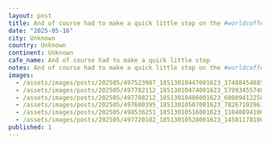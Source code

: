 ```yaml
---
layout: post
title: And of course had to make a quick little stop on the #worldcoffeetour in SLC cool little shop that roasts their own beans and makes a might fine cold brew
date: "2025-05-16"
city: Unknown
country: Unknown
continent: Unknown
cafe_name: And of course had to make a quick little stop
notes: And of course had to make a quick little stop on the #worldcoffeetour in SLC cool little shop that roasts their own beans and makes a might fine cold brew
images:
  - /assets/images/posts/202505/497523987_18513010447001623_37488454885152378_n_17982415037807749.jpg
  - /assets/images/posts/202505/497782112_18513010474001623_5799345574863191058_n_18095308321567970.jpg
  - /assets/images/posts/202505/497708212_18513010486001623_6080941225885220742_n_18063898345877034.jpg
  - /assets/images/posts/202505/497680395_18513010507001623_7826710296116754832_n_17932444295915716.jpg
  - /assets/images/posts/202505/498536251_18513010516001623_1184089410056492969_n_17908471962039216.jpg
  - /assets/images/posts/202505/497720182_18513010528001623_1450117810692655201_n_17928394133942804.jpg
published: 1
---
```

